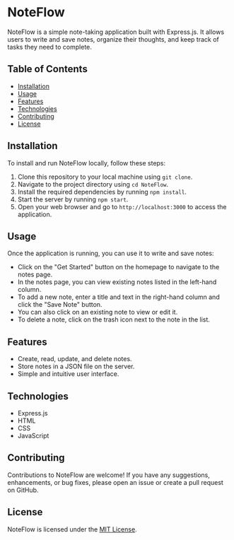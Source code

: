 # NoteFlow

NoteFlow is a simple note-taking application built with Express.js. It allows users to write and save notes, organize their thoughts, and keep track of tasks they need to complete.

## Table of Contents
- [Installation](#installation)
- [Usage](#usage)
- [Features](#features)
- [Technologies](#technologies)
- [Contributing](#contributing)
- [License](#license)

## Installation

To install and run NoteFlow locally, follow these steps:

1. Clone this repository to your local machine using `git clone`.
2. Navigate to the project directory using `cd NoteFlow`.
3. Install the required dependencies by running `npm install`.
4. Start the server by running `npm start`.
5. Open your web browser and go to `http://localhost:3000` to access the application.

## Usage

Once the application is running, you can use it to write and save notes:

- Click on the "Get Started" button on the homepage to navigate to the notes page.
- In the notes page, you can view existing notes listed in the left-hand column.
- To add a new note, enter a title and text in the right-hand column and click the "Save Note" button.
- You can also click on an existing note to view or edit it.
- To delete a note, click on the trash icon next to the note in the list.

## Features

- Create, read, update, and delete notes.
- Store notes in a JSON file on the server.
- Simple and intuitive user interface.

## Technologies

- Express.js
- HTML
- CSS
- JavaScript

## Contributing

Contributions to NoteFlow are welcome! If you have any suggestions, enhancements, or bug fixes, please open an issue or create a pull request on GitHub.

## License

NoteFlow is licensed under the [MIT License](LICENSE).